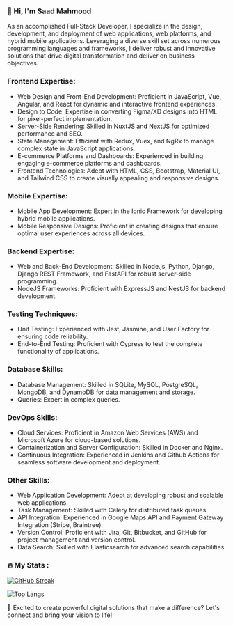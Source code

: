 ### 👋 Hi, I'm Saad Mahmood

As an accomplished Full-Stack Developer, I specialize in the design, development, and deployment of web applications, web platforms, and hybrid mobile applications. Leveraging a diverse skill set across numerous programming languages and frameworks, I deliver robust and innovative solutions that drive digital transformation and deliver on business objectives.

### Frontend Expertise:
- Web Design and Front-End Development: Proficient in JavaScript, Vue, Angular, and React for dynamic and interactive frontend experiences.
- Design to Code: Expertise in converting Figma/XD designs into HTML for pixel-perfect implementation.
- Server-Side Rendering: Skilled in NuxtJS and NextJS for optimized performance and SEO.
- State Management: Efficient with Redux, Vuex, and NgRx to manage complex state in JavaScript applications.
- E-commerce Platforms and Dashboards: Experienced in building engaging e-commerce platforms and dashboards.
- Frontend Technologies: Adept with HTML, CSS, Bootstrap, Material UI, and Tailwind CSS to create visually appealing and responsive designs.

### Mobile Expertise:
- Mobile App Development: Expert in the Ionic Framework for developing hybrid mobile applications.
- Mobile Responsive Designs: Proficient in creating designs that ensure optimal user experiences across all devices.

### Backend Expertise:
- Web and Back-End Development: Skilled in Node.js, Python, Django, Django REST Framework, and FastAPI for robust server-side programming.
- NodeJS Frameworks: Proficient with ExpressJS and NestJS for backend development.

### Testing Techniques:
- Unit Testing: Experienced with Jest, Jasmine, and User Factory for ensuring code reliability.
- End-to-End Testing: Proficient with Cypress to test the complete functionality of applications.

### Database Skills:
- Database Management: Skilled in SQLite, MySQL, PostgreSQL, MongoDB, and DynamoDB for data management and storage.
- Queries: Expert in complex queries.

### DevOps Skills:
- Cloud Services: Proficient in Amazon Web Services (AWS) and Microsoft Azure for cloud-based solutions.
- Containerization and Server Configuration: Skilled in Docker and Nginx.
- Continuous Integration: Experienced in Jenkins and Github Actions for seamless software development and deployment.

### Other Skills:
- Web Application Development: Adept at developing robust and scalable web applications.
- Task Management: Skilled with Celery for distributed task queues.
- API Integration: Experienced in Google Maps API and Payment Gateway Integration (Stripe, Braintree).
- Version Control: Proficient with Jira, Git, Bitbucket, and GitHub for project management and version control.
- Data Search: Skilled with Elasticsearch for advanced search capabilities.

### 🔥 My Stats :

[![GitHub Streak](https://streak-stats.demolab.com/?user=syedsaadmahmood)](https://git.io/streak-stats)

![Top Langs](https://github-readme-stats.vercel.app/api/top-langs/?username=syedsaadmahmood&hide_progress=true)

📩 Excited to create powerful digital solutions that make a difference? Let's connect and bring your vision to life!
